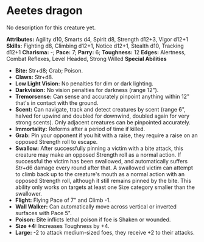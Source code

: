 # Aeetes dragon

No description for this creature yet.

**Attributes:** Agility d10, Smarts d4, Spirit d8, Strength d12+3, Vigor
d12+1
**Skills:** Fighting d8, Climbing d12+1, Notice d12+1, Stealth d10,
Tracking d12+1
**Charisma:** -; **Pace:** 7; **Parry:** 6; **Toughness:** 12
**Edges:** Alertness, Combat Reflexes, Level Headed, Strong Willed
**Special Abilities**

- **Bite:** Str+d8; Grab; Poison.
- **Claws:** Str+d8.
- **Low Light Vision:** No penalties for dim or dark lighting.
- **Darkvision:** No vision penalties for darkness (range 12").
- **Tremorsense:** Can sense and accurately pinpoint anything within
12" that's in contact with the ground.
- **Scent:** Can navigate, track and detect creatures by scent (range
6", halved for upwind and doubled for downwind, doubled again for very
strong scents). Only adjacent creatures can be pinpointed accurately.
- **Immortality:** Reforms after a period of time if killed.
- **Grab:** Pin your opponent if you hit with a raise, they require a
raise on an opposed Strength roll to escape.
- **Swallow:** After successfully pinning a victim with a bite attack,
this creature may make an opposed Strength roll as a normal action. If
successful the victim has been swallowed, and automatically suffers
Str+d6 damage every round after that. A swallowed victim can attempt to
climb back up to the creature's mouth as a normal action with an
opposed Strength roll, although it still remains pinned by the bite.
This ability only works on targets at least one Size category smaller
than the swallower.
- **Flight:** Flying Pace of 7" and Climb -1.
- **Wall Walker:** Can automatically move across vertical or inverted
surfaces with Pace 5".
- **Poison:** Bite inflicts lethal poison if foe is Shaken or wounded.
- **Size +4:** Increases Toughness by +4.
- **Large:** -2 to attack medium-sized foes, they receive +2 to their
attacks.
